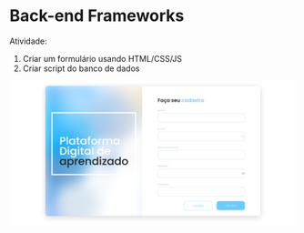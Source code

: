 # Back-end Frameworks

Atividade:
1. Criar um formulário usando HTML/CSS/JS
2. Criar script do banco de dados

![Imagem do formulário](img/form-image.png)